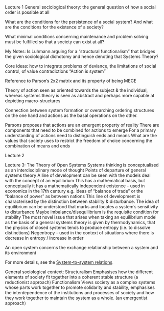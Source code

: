 Lecture 1
General sociological theory: the general question of how a social order is possible at all 

What are the conditions for the persistence of a social system? And what are the conditions for the existence of a society? 

What minimal conditions concerning maintenance and problem solving must be fulfilled so that a society can exist at all?

My Notes: Is Luhmann arguing for a “structural functionalism” that bridges the given sociological dichotomy and hence denoting that Systems Theory?

Core ideas: how to integrate problems of deviance, the limitations of social control, of value contradictions 
“Action is system” 

Reference to Parson’s 2x2 matrix and its property of being MECE 

Theory of action seen as oriented towards the subject & the individual, whereas systems theory is seen as abstract and perhaps more capable at depicting macro-structures 

Connection between system formation or overarching ordering structures on the one hand and actions as the basal operations on the other. 

Parsons proposes that actions are an emergent property of reality
There are components that need to be combined for actions to emerge
For a primary understanding of actions need to distinguish ends and means 
What are the values that society uses to restrict the freedom of choice concerning the combination of means and ends 

Lecture 2

Lecture 3: The Theory of Open Systems 
Systems thinking is conceptualised as an interdisciplinary mode of thought
Points of departure of general systems theory 
A line of development can be seen with the models deal with the concept of an equilibrium
This has a mathematical basis, but conceptually it has a mathematically independent existence - used in economics in the 17th century e.g. ideas of “balance of trade” or the “balance of power” as between nations 
This line of development is characterised by the distinction between stability & disturbance. The idea of equilibrium can be understood that marks and locates a system’s sensitivity to disturbance 
Maybe imbalance/disequilibrium is the requisite condition for stability 
The most novel issue that arises when taking an equilibrium model as the basis of a general systems theory is given by thermodynamics, that the physics of closed systems tends to produce entropy (i.e. to dissolve distinctions) 
Negentropy - used in the context of situations where there is decrease in entropy / increase in order 

An open system concerns the exchange relationship between a system and its environment 

For more details, see the [System-to-system relations](../notes/System-to-system%20relations.md).

General sociological context:
Structuralism
Emphasises how the different elements of society fit together into a coherent stable structure (a reductionist approach)
Functionalism 
Views society as a complex systems whose parts work together to promote solidarity and stability, emphasises the interdependence of the institutions and processes of society and how they work together to maintain the system as a whole. (an emergentist approach) 

 
